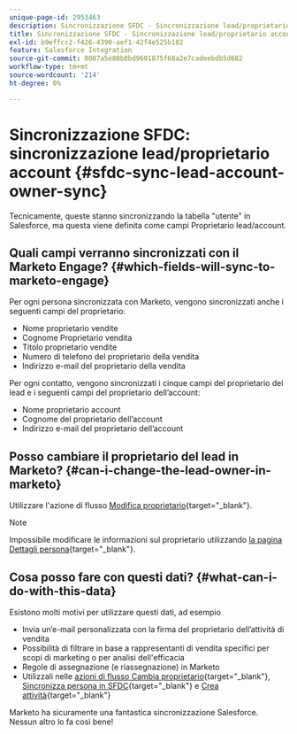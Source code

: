 ```yaml
---
unique-page-id: 2953463
description: Sincronizzazione SFDC - Sincronizzazione lead/proprietario account - Documenti Marketo - Documentazione del prodotto
title: Sincronizzazione SFDC - Sincronizzazione lead/proprietario account
exl-id: b9effcc2-f426-4390-aef1-42f4e525b182
feature: Salesforce Integration
source-git-commit: 0087a5e88b8bd9601875f68a2e7cadeebdb5d682
workflow-type: tm+mt
source-wordcount: '214'
ht-degree: 0%

---
```


# Sincronizzazione SFDC: sincronizzazione lead/proprietario account {#sfdc-sync-lead-account-owner-sync}

Tecnicamente, queste stanno sincronizzando la tabella &quot;utente&quot; in Salesforce, ma questa viene definita come campi Proprietario lead/account.

## Quali campi verranno sincronizzati con il Marketo Engage? {#which-fields-will-sync-to-marketo-engage}

Per ogni persona sincronizzata con Marketo, vengono sincronizzati anche i seguenti campi del proprietario:

* Nome proprietario vendite
* Cognome Proprietario vendita
* Titolo proprietario vendite
* Numero di telefono del proprietario della vendita
* Indirizzo e-mail del proprietario della vendita

Per ogni contatto, vengono sincronizzati i cinque campi del proprietario del lead e i seguenti campi del proprietario dell’account:

* Nome proprietario account
* Cognome del proprietario dell’account
* Indirizzo e-mail del proprietario dell’account

## Posso cambiare il proprietario del lead in Marketo? {#can-i-change-the-lead-owner-in-marketo}

Utilizzare l&#39;azione di flusso [Modifica proprietario](/help/marketo/product-docs/core-marketo-concepts/smart-campaigns/salesforce-flow-actions/change-owner.md){target="_blank"}.

>[!NOTE]
>
>Impossibile modificare le informazioni sul proprietario utilizzando [la pagina Dettagli persona](/help/marketo/product-docs/core-marketo-concepts/smart-lists-and-static-lists/managing-people-in-smart-lists/using-the-person-detail-page.md){target="_blank"}.

## Cosa posso fare con questi dati? {#what-can-i-do-with-this-data}

Esistono molti motivi per utilizzare questi dati, ad esempio

* Invia un’e-mail personalizzata con la firma del proprietario dell’attività di vendita
* Possibilità di filtrare in base a rappresentanti di vendita specifici per scopi di marketing o per analisi dell&#39;efficacia
* Regole di assegnazione (e riassegnazione) in Marketo
* Utilizzali nelle [azioni di flusso Cambia proprietario](/help/marketo/product-docs/core-marketo-concepts/smart-campaigns/salesforce-flow-actions/change-owner.md){target="_blank"}, [Sincronizza persona in SFDC](/help/marketo/product-docs/core-marketo-concepts/smart-campaigns/salesforce-flow-actions/sync-person-to-sfdc.md){target="_blank"} e [Crea attività](/help/marketo/product-docs/core-marketo-concepts/smart-campaigns/salesforce-flow-actions/create-task.md){target="_blank"}

Marketo ha sicuramente una fantastica sincronizzazione Salesforce. Nessun altro lo fa così bene!
